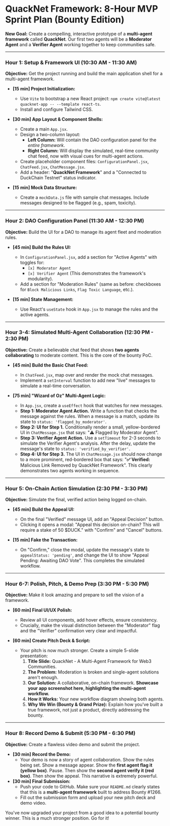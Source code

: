# QuackNet Framework: 8-Hour MVP Sprint Plan (Bounty Edition)

**New Goal:** Create a compelling, interactive prototype of a **multi-agent framework** called **QuackNet**. Our first two agents will be a **Moderator Agent** and a **Verifier Agent** working together to keep communities safe.

---

### **Hour 1: Setup & Framework UI (10:30 AM - 11:30 AM)**

**Objective:** Get the project running and build the main application shell for a multi-agent framework.

* **[15 min] Project Initialization:**
    * Use `Vite` to bootstrap a new React project: `npm create vite@latest quacknet-app -- --template react-ts`.
    * Install and configure Tailwind CSS.

* **[30 min] App Layout & Component Shells:**
    * Create a main `App.jsx`.
    * Design a two-column layout:
        * **Left Column:** Will contain the DAO configuration panel for the *entire framework*.
        * **Right Column:** Will display the simulated, real-time community chat feed, now with visual cues for multi-agent actions.
    * Create placeholder component files: `ConfigurationPanel.jsx`, `ChatFeed.jsx`, `ChatMessage.jsx`.
    * Add a header: "**QuackNet Framework**" and a "Connected to DuckChain Testnet" status indicator.

* **[15 min] Mock Data Structure:**
    * Create a `mockData.js` file with sample chat messages. Include messages designed to be flagged (e.g., spam, toxicity).

---

### **Hour 2: DAO Configuration Panel (11:30 AM - 12:30 PM)**

**Objective:** Build the UI for a DAO to manage its agent fleet and moderation rules.

* **[45 min] Build the Rules UI:**
    * In `ConfigurationPanel.jsx`, add a section for "Active Agents" with toggles for:
        * `[x] Moderator Agent`
        * `[x] Verifier Agent` (This demonstrates the framework's modularity).
    * Add a section for "Moderation Rules" (same as before: checkboxes for `Block Malicious Links`, `Flag Toxic Language`, etc.).

* **[15 min] State Management:**
    * Use React's `useState` hook in `App.jsx` to manage the rules and the active agents.

---

### **Hour 3-4: Simulated Multi-Agent Collaboration (12:30 PM - 2:30 PM)**

**Objective:** Create a believable chat feed that shows **two agents collaborating** to moderate content. This is the core of the bounty PoC.

* **[45 min] Build the Basic Chat Feed:**
    * In `ChatFeed.jsx`, map over and render the mock chat messages.
    * Implement a `setInterval` function to add new "live" messages to simulate a real-time conversation.

* **[75 min] "Wizard of Oz" Multi-Agent Logic:**
    * In `App.jsx`, create a `useEffect` hook that watches for new messages.
    * **Step 1: Moderator Agent Action.** Write a function that checks the message against the rules. When a message is a match, update its state to `status: 'flagged_by_moderator'`.
    * **Step 2: UI for Step 1.** Conditionally render a small, yellow-bordered UI in `ChatMessage.jsx` that says: "⚠️ Flagged by Moderator Agent".
    * **Step 3: Verifier Agent Action.** Use a `setTimeout` for 2-3 seconds to simulate the Verifier Agent's analysis. After the delay, update the message's state to `status: 'verified_by_verifier'`.
    * **Step 4: UI for Step 3.** The UI in `ChatMessage.jsx` should now change to a more prominent, red-bordered box that says: "**✅ Verified:** Malicious Link Removed by QuackNet Framework". This clearly demonstrates two agents working in sequence.

---

### **Hour 5: On-Chain Action Simulation (2:30 PM - 3:30 PM)**

**Objective:** Simulate the final, verified action being logged on-chain.

* **[45 min] Build the Appeal UI:**
    * On the final "Verified" message UI, add an "Appeal Decision" button.
    * Clicking it opens a modal: "Appeal this decision on-chain? This will require a stake of 50 $DUCK." with "Confirm" and "Cancel" buttons.

* **[15 min] Fake the Transaction:**
    * On "Confirm," close the modal, update the message's state to `appealStatus: 'pending'`, and change the UI to show "Appeal Pending: Awaiting DAO Vote". This completes the simulated workflow.

---

### **Hour 6-7: Polish, Pitch, & Demo Prep (3:30 PM - 5:30 PM)**

**Objective:** Make it look amazing and prepare to sell the vision of a framework.

* **[60 min] Final UI/UX Polish:**
    * Review all UI components, add hover effects, ensure consistency.
    * Crucially, make the visual distinction between the "Moderator" flag and the "Verifier" confirmation very clear and impactful.

* **[60 min] Create Pitch Deck & Script:**
    * Your pitch is now much stronger. Create a simple 5-slide presentation:
        1.  **Title Slide:** QuackNet - A Multi-Agent Framework for Web3 Communities.
        2.  **The Problem:** Moderation is broken and single-agent solutions aren't enough.
        3.  **Our Solution:** A collaborative, on-chain framework. **Showcase your app screenshot here, highlighting the multi-agent workflow.**
        4.  **How it Works:** Your new workflow diagram showing both agents.
        5.  **Why We Win (Bounty & Grand Prize):** Explain how you've built a true framework, not just a product, directly addressing the bounty.

---

### **Hour 8: Record Demo & Submit (5:30 PM - 6:30 PM)**

**Objective:** Create a flawless video demo and submit the project.

* **[30 min] Record the Demo:**
    * Your demo is now a story of agent collaboration. Show the rules being set. Show a message appear. Show the **first agent flag it (yellow box)**. Pause. Then show the **second agent verify it (red box)**. Then show the appeal. This narrative is extremely powerful.
* **[30 min] Final Submission:**
    * Push your code to GitHub. Make sure your `README.md` clearly states that this is a **multi-agent framework** built to address Bounty #1266.
    * Fill out the submission form and upload your new pitch deck and demo video.

You've now upgraded your project from a good idea to a potential bounty winner. This is a much stronger position. Go for it!